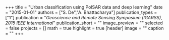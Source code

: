 +++
title = "Urban classification using PolSAR data and deep learning"
date = "2015-01-01"
authors = ["S. De","A. Bhattacharya"]
publication_types = ["1"]
publication = "_Geoscience and Remote Sensing Symposium (IGARSS), 2015 IEEE International_"
publication_short = ""
image_preview = ""
selected = false
projects = []
math = true
highlight = true
[header]
image = ""
caption = ""
+++

